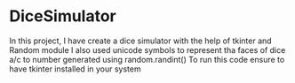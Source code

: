 # DiceSimulator

In this project, I have create a dice simulator with the help of tkinter and Random module
I also used unicode symbols to represent tha faces of dice a/c to number generated using random.randint()
To run this code ensure to have tkinter installed in your system
